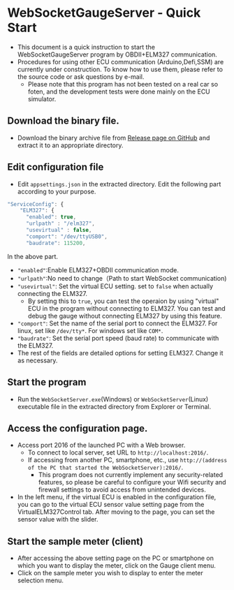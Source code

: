 # WebSocketGaugeServer - Quick Start
* This document is a quick instruction to start the WebSocketGaugeServer program by OBDII+ELM327 communication.
* Procedures for using other ECU communication (Arduino,Defi,SSM) are currently under construction. To know how to use them, please refer to the source code or ask questions by e-mail.
    * Please note that this program has not been tested on a real car so foten, and the development tests were done mainly on the ECU simulator.

## Download the binary file.
* Download the binary archive file from [Release page on GitHub](https://github.com/sugiuraii/WebSocketGaugeServer/releases/) and extract it to an appropriate directory.

## Edit configuration file
* Edit `appsettings.json` in the extracted directory. Edit the following part according to your purpose.
```js
"ServiceConfig": {
    "ELM327": {
      "enabled": true,
      "urlpath" : "/elm327",
      "usevirtual" : false,
      "comport": "/dev/ttyUSB0",
      "baudrate": 115200,
```
In the above part.
* `"enabled"`:Enable ELM327+OBDII communication mode.
* `"urlpath"`:No need to change（Path to start WebSocket communication)
* `"usevirtual"`: Set the virtual ECU setting. set to `false` when actually connecting the ELM327.
    * By setting this to `true`, you can test the operaion by using "virtual" ECU in the program without connecting to ELM327. You can test and debug the gauge without connecting ELM327 by using this feature.
* `"comport"`: Set the name of the serial port to connect the ELM327. For linux, set like `/dev/tty*`. For windows set like `COM*`.
* `"baudrate"`: Set the serial port speed (baud rate) to communicate with the ELM327.
* The rest of the fields are detailed options for setting ELM327. Change it as necessary.

## Start the program
* Run the `WebSocketServer.exe`(Windows) or `WebSocketServer`(Linux) executable file in the extracted directory from Explorer or Terminal.

## Access the configuration page.
* Access port 2016 of the launched PC with a Web browser.
    * To connect to local server, set URL to `http://localhost:2016/`.
    * If accessing from another PC, smartphone, etc., use `http://(address of the PC that started the WebSocketServer):2016/`.
        * This program does not currently implement any security-related features, so please be careful to configure your Wifi security and firewall settings to avoid access from unintended devices.
* In the left menu, if the virtual ECU is enabled in the configuration file, you can go to the virtual ECU sensor value setting page from the VirtualELM327Control tab. After moving to the page, you can set the sensor value with the slider.

## Start the sample meter (client)
* After accessing the above setting page on the PC or smartphone on which you want to display the meter, click on the Gauge client menu.
* Click on the sample meter you wish to display to enter the meter selection menu.
